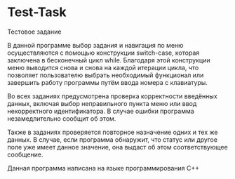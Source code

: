 # Test-Task
Тестовое задание

В данной программе выбор задания и навигация по меню осуществляются с помощью конструкции switch-case,
которая заключена в бесконечный цикл while. Благодаря этой конструкции меню выводится снова и снова на каждой итерации цикла,
что позволяет пользователю выбрать необходимый функционал или завершить работу программы путём ввода номера с клавиатуры.

Во всех заданиях предусмотрена проверка корректности введённых данных,
включая выбор неправильного пункта меню или ввод некорректного идентификатора.
В случае ошибки программа незамедлительно сообщит об этом.

Также в заданиях проверяется повторное назначение одних и тех же данных.
В случае, если программа обнаружит, что статус или другое поле уже имеет данное значение,
она выдаст об этом соответствующее сообщение.

Данная программа написана на языке программирования C++
